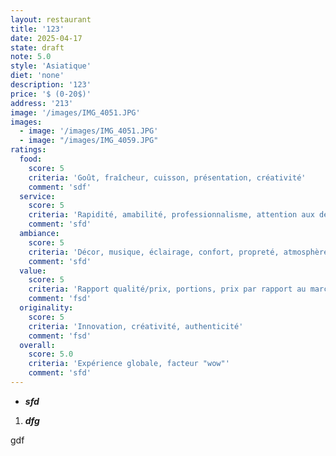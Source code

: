 ```yaml
---
layout: restaurant
title: '123'
date: 2025-04-17
state: draft
note: 5.0
style: 'Asiatique'
diet: 'none'
description: '123'
price: '$ (0-20$)'
address: '213'
image: '/images/IMG_4051.JPG'
images:
  - image: '/images/IMG_4051.JPG'
  - image: "/images/IMG_4059.JPG"
ratings:
  food:
    score: 5
    criteria: 'Goût, fraîcheur, cuisson, présentation, créativité'
    comment: 'sdf'
  service:
    score: 5
    criteria: 'Rapidité, amabilité, professionnalisme, attention aux détails'
    comment: 'sfd'
  ambiance:
    score: 5
    criteria: 'Décor, musique, éclairage, confort, propreté, atmosphère générale'
    comment: 'sfd'
  value:
    score: 5
    criteria: 'Rapport qualité/prix, portions, prix par rapport au marché'
    comment: 'fsd'
  originality:
    score: 5
    criteria: 'Innovation, créativité, authenticité'
    comment: 'fsd'
  overall:
    score: 5.0
    criteria: 'Expérience globale, facteur "wow"'
    comment: 'sfd'
---
```


<ul><li>

<strong><em>sfd</em></strong></li></ul>

<ol><li>

<strong><em>dfg</em></strong></li></ol>



gdf